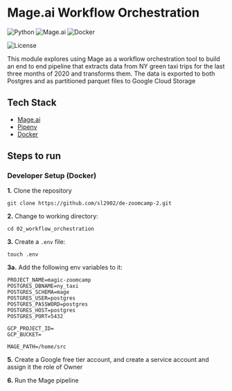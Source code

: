 # Mage.ai Workflow Orchestration

![Python](https://img.shields.io/badge/Python-3.8-4B8BBE.svg?style=flat&logo=python&logoColor=FFD43B&labelColor=306998)
![Mage.ai](https://img.shields.io/badge/Mage.ai-0.9-111113?style=flat&logoColor=white&labelColor=111113)
![Docker](https://img.shields.io/badge/Docker-329DEE?style=flat&logo=docker&logoColor=white&labelColor=329DEE)

![License](https://img.shields.io/badge/license-CC--BY--SA--4.0-31393F?style=flat&logo=creativecommons&logoColor=black&labelColor=white)


This module explores using Mage as a workflow orchestration tool to build an end to end pipeline that extracts
data from NY green taxi trips for the last three months of 2020 and transforms them. The data is exported to both Postgres and as partitioned parquet files to Google Cloud Storage


## Tech Stack
- [Mage.ai](https://docs.mage.ai/getting-started/setup)
- [Pipenv](https://pipenv.pypa.io/en/latest/)
- [Docker](https://docs.docker.com/get-docker/)


## Steps to run

### Developer Setup (Docker)

**1.** Clone the repository
```shell
git clone https://github.com/sl2902/de-zoomcamp-2.git
```

**2.** Change to working directory:

```shell
cd 02_workflow_orchestration
```

**3.** Create a `.env` file:
```shell
touch .env
```

**3a.** Add the following env variables to it:
```shell
PROJECT_NAME=magic-zoomcamp
POSTGRES_DBNAME=ny_taxi
POSTGRES_SCHEMA=mage
POSTGRES_USER=postgres
POSTGRES_PASSWORD=postgres
POSTGRES_HOST=postgres
POSTGRES_PORT=5432

GCP_PROJECT_ID=
GCP_BUCKET=

MAGE_PATH=/home/src
```

**5.** Create a Google free tier account, and create a service account and assign it the role of Owner

**6.** Run the Mage pipeline

